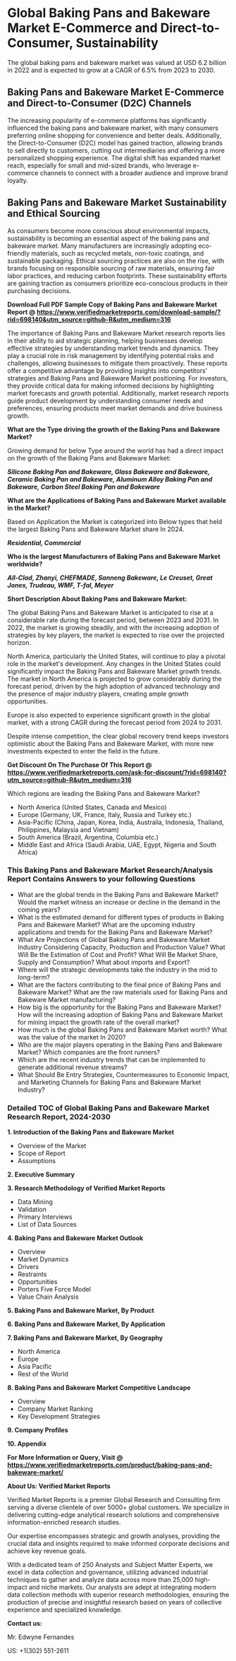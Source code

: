 <h1>Global Baking Pans and Bakeware Market E-Commerce and Direct-to-Consumer, Sustainability</h1><p class=""><p>The global baking pans and bakeware market was valued at USD 6.2 billion in 2022 and is expected to grow at a CAGR of 6.5% from 2023 to 2030.</p><h2>Baking Pans and Bakeware Market E-Commerce and Direct-to-Consumer (D2C) Channels</h2><p>The increasing popularity of e-commerce platforms has significantly influenced the baking pans and bakeware market, with many consumers preferring online shopping for convenience and better deals. Additionally, the Direct-to-Consumer (D2C) model has gained traction, allowing brands to sell directly to customers, cutting out intermediaries and offering a more personalized shopping experience. The digital shift has expanded market reach, especially for small and mid-sized brands, who leverage e-commerce channels to connect with a broader audience and improve brand loyalty.</p><h2>Baking Pans and Bakeware Market Sustainability and Ethical Sourcing</h2><p>As consumers become more conscious about environmental impacts, sustainability is becoming an essential aspect of the baking pans and bakeware market. Many manufacturers are increasingly adopting eco-friendly materials, such as recycled metals, non-toxic coatings, and sustainable packaging. Ethical sourcing practices are also on the rise, with brands focusing on responsible sourcing of raw materials, ensuring fair labor practices, and reducing carbon footprints. These sustainability efforts are gaining traction as consumers prioritize eco-conscious products in their purchasing decisions.</p></p><p class=""><strong>Download Full PDF Sample Copy of Baking Pans and Bakeware Market Report @ <a href="https://www.verifiedmarketreports.com/download-sample/?rid=698140&utm_source=github-R&utm_medium=316" target="_blank">https://www.verifiedmarketreports.com/download-sample/?rid=698140&utm_source=github-R&utm_medium=316</a></strong></p><p>The importance of&nbsp;Baking Pans and Bakeware Market research reports lies in their ability to aid strategic planning, helping businesses develop effective strategies by understanding market trends and dynamics. They play a crucial role in risk management by identifying potential risks and challenges, allowing businesses to mitigate them proactively. These reports offer a competitive advantage by providing insights into competitors' strategies and Baking Pans and Bakeware Market positioning. For investors, they provide critical data for making informed decisions by highlighting market forecasts and growth potential. Additionally, market research reports guide product development by understanding consumer needs and preferences, ensuring products meet market demands and drive business growth.</p><p><strong>What are the&nbsp;Type driving the growth of the Baking Pans and Bakeware Market?</strong></p><p id="" class="">Growing demand for below Type around the world has had a direct impact on the growth of the Baking Pans and Bakeware Market:</p><p class=""><em><strong>Silicone Baking Pan and Bakeware, Glass Bakeware and Bakeware, Ceramic Baking Pan and Bakeware, Aluminum Alloy Baking Pan and Bakeware, Carbon Steel Baking Pan and Bakeware</strong></em></p><p class=""><strong>What are the&nbsp;Applications&nbsp;of Baking Pans and Bakeware Market available in the Market?</strong></p><p id="" class="">Based on Application the Market is categorized into Below types that held the largest Baking Pans and Bakeware Market share In 2024.</p><p class=""><em><strong>Residential, Commercial</strong></em></p><p class=""><strong>Who is the largest Manufacturers of Baking Pans and Bakeware Market worldwide?</strong></p><p><em><strong>All-Clad, Zhanyi, CHEFMADE, Sanneng Bakeware, Le Creuset, Great Jones, Trudeau, WMF, T-fal, Meyer</strong></em></p><p id="" class=""><strong>Short Description About Baking Pans and Bakeware Market:</strong></p><p>The global Baking Pans and Bakeware Market is anticipated to rise at a considerable rate during the forecast period, between 2023 and 2031. In 2022, the market is growing steadily, and with the increasing adoption of strategies by key players, the market is expected to rise over the projected horizon.</p><p>North America, particularly the United States, will continue to play a pivotal role in the market's development. Any changes in the United States could significantly impact the Baking Pans and Bakeware Market growth trends. The market in North America is projected to grow considerably during the forecast period, driven by the high adoption of advanced technology and the presence of major industry players, creating ample growth opportunities.</p><p>Europe is also expected to experience significant growth in the global market, with a strong CAGR during the forecast period from 2024 to 2031.</p><p>Despite intense competition, the clear global recovery trend keeps investors optimistic about the Baking Pans and Bakeware Market, with more new investments expected to enter the field in the future.</p><p id="" class=""><strong>Get Discount On The Purchase Of This Report @ <a href="https://www.verifiedmarketreports.com/ask-for-discount/?rid=698140?utm_source=github-R&utm_medium=316" target="_blank">https://www.verifiedmarketreports.com/ask-for-discount/?rid=698140?utm_source=github-R&utm_medium=316</a></strong></p><p class="">Which regions are leading the Baking Pans and Bakeware Market?</p><ul><li>North America (United States, Canada and Mexico)</li><li>Europe (Germany, UK, France, Italy, Russia and Turkey etc.)</li><li>Asia-Pacific (China, Japan, Korea, India, Australia, Indonesia, Thailand, Philippines, Malaysia and Vietnam)</li><li>South America (Brazil, Argentina, Columbia etc.)</li><li>Middle East and Africa (Saudi Arabia, UAE, Egypt, Nigeria and South Africa)</li></ul><h3 id="" class="">This Baking Pans and Bakeware Market Research/Analysis Report Contains Answers to your following Questions</h3><ul><li>What are the global trends in the Baking Pans and Bakeware Market? Would the market witness an increase or decline in the demand in the coming years?</li><li>What is the estimated demand for different types of products in Baking Pans and Bakeware Market? What are the upcoming industry applications and trends for the Baking Pans and Bakeware Market?</li><li>What Are Projections of Global Baking Pans and Bakeware Market Industry Considering Capacity, Production and Production Value? What Will Be the Estimation of Cost and Profit? What Will Be Market Share, Supply and Consumption? What about imports and Export?</li><li>Where will the strategic developments take the industry in the mid to long-term?</li><li>What are the factors contributing to the final price of Baking Pans and Bakeware Market? What are the raw materials used for Baking Pans and Bakeware Market manufacturing?</li><li>How big is the opportunity for the Baking Pans and Bakeware Market? How will the increasing adoption of Baking Pans and Bakeware Market for mining impact the growth rate of the overall market?</li><li>How much is the global Baking Pans and Bakeware Market worth? What was the value of the market In 2020?</li><li>Who are the major players operating in the Baking Pans and Bakeware Market? Which companies are the front runners?</li><li>Which are the recent industry trends that can be implemented to generate additional revenue streams?</li><li>What Should Be Entry Strategies, Countermeasures to Economic Impact, and Marketing Channels for Baking Pans and Bakeware Market Industry?</li></ul><h3 id="" class="">Detailed TOC of Global Baking Pans and Bakeware Market Research Report, 2024-2030</h3><p id="" class=""><strong>1. Introduction of the Baking Pans and Bakeware Market</strong></p><ul><li>Overview of the Market</li><li>Scope of Report</li><li>Assumptions</li></ul><p id="" class=""><strong>2. Executive Summary</strong></p><p id="" class=""><strong>3. Research Methodology of Verified Market Reports</strong></p><ul><li>Data Mining</li><li>Validation</li><li>Primary Interviews</li><li>List of Data Sources</li></ul><p id="" class=""><strong>4. Baking Pans and Bakeware Market Outlook</strong></p><ul><li>Overview</li><li>Market Dynamics</li><li>Drivers</li><li>Restraints</li><li>Opportunities</li><li>Porters Five Force Model</li><li>Value Chain Analysis</li></ul><p id="" class=""><strong>5. Baking Pans and Bakeware Market, By Product</strong></p><p id="" class=""><strong>6. Baking Pans and Bakeware Market, By Application</strong></p><p id="" class=""><strong>7. Baking Pans and Bakeware Market, By Geography</strong></p><ul><li>North America</li><li>Europe</li><li>Asia Pacific</li><li>Rest of the World</li></ul><p id="" class=""><strong>8. Baking Pans and Bakeware Market Competitive Landscape</strong></p><ul><li>Overview</li><li>Company Market Ranking</li><li>Key Development Strategies</li></ul><p id="" class=""><strong>9. Company Profiles</strong></p><p id="" class=""><strong>10. Appendix</strong></p><p id="" class=""><strong>For More Information or Query, Visit @ <a href="https://www.verifiedmarketreports.com/product/baking-pans-and-bakeware-market/" target="_blank">https://www.verifiedmarketreports.com/product/baking-pans-and-bakeware-market/</a></strong></p><p id="" class=""><strong>About Us: Verified Market Reports</strong></p><p id="" class="">Verified Market Reports is a premier Global Research and Consulting firm serving a diverse clientele of over 5000+ global customers. We specialize in delivering cutting-edge analytical research solutions and comprehensive information-enriched research studies.</p><p id="" class="">Our expertise encompasses strategic and growth analyses, providing the crucial data and insights required to make informed corporate decisions and achieve key revenue goals.</p><p id="" class="">With a dedicated team of 250 Analysts and Subject Matter Experts, we excel in data collection and governance, utilizing advanced industrial techniques to gather and analyze data across more than 25,000 high-impact and niche markets. Our analysts are adept at integrating modern data collection methods with superior research methodologies, ensuring the production of precise and insightful research based on years of collective experience and specialized knowledge.</p><p id="" class=""><strong>Contact us:</strong></p><p id="" class="">Mr. Edwyne Fernandes</p><p id="" class="">US: +1(302) 551-2611</p>